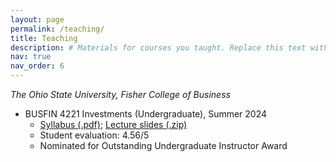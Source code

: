 ```yaml
---
layout: page
permalink: /teaching/
title: Teaching
description: # Materials for courses you taught. Replace this text with your description.
nav: true
nav_order: 6
---
```


*The Ohio State University, Fisher College of Business*

- BUSFIN 4221 Investments (Undergraduate), Summer 2024
    - [Syllabus (.pdf)](/assets/Teaching/OSU/Syllabus_BUSFIN4221_Summer2024.pdf); [Lecture slides (.zip)](/assets/Teaching/OSU/Slides.zip)
    - Student evaluation: 4.56/5
    - Nominated for Outstanding Undergraduate Instructor Award